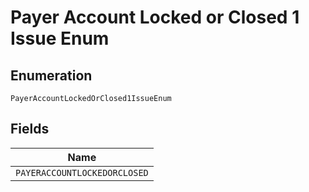 
# Payer Account Locked or Closed 1 Issue Enum

## Enumeration

`PayerAccountLockedOrClosed1IssueEnum`

## Fields

| Name |
|  --- |
| `PAYERACCOUNTLOCKEDORCLOSED` |

